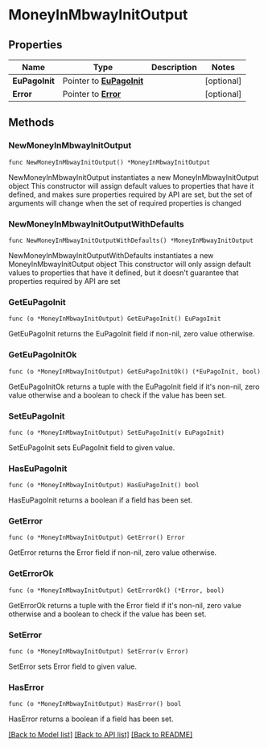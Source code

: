 # MoneyInMbwayInitOutput

## Properties

Name | Type | Description | Notes
------------ | ------------- | ------------- | -------------
**EuPagoInit** | Pointer to [**EuPagoInit**](EuPagoInit.md) |  | [optional] 
**Error** | Pointer to [**Error**](Error.md) |  | [optional] 

## Methods

### NewMoneyInMbwayInitOutput

`func NewMoneyInMbwayInitOutput() *MoneyInMbwayInitOutput`

NewMoneyInMbwayInitOutput instantiates a new MoneyInMbwayInitOutput object
This constructor will assign default values to properties that have it defined,
and makes sure properties required by API are set, but the set of arguments
will change when the set of required properties is changed

### NewMoneyInMbwayInitOutputWithDefaults

`func NewMoneyInMbwayInitOutputWithDefaults() *MoneyInMbwayInitOutput`

NewMoneyInMbwayInitOutputWithDefaults instantiates a new MoneyInMbwayInitOutput object
This constructor will only assign default values to properties that have it defined,
but it doesn't guarantee that properties required by API are set

### GetEuPagoInit

`func (o *MoneyInMbwayInitOutput) GetEuPagoInit() EuPagoInit`

GetEuPagoInit returns the EuPagoInit field if non-nil, zero value otherwise.

### GetEuPagoInitOk

`func (o *MoneyInMbwayInitOutput) GetEuPagoInitOk() (*EuPagoInit, bool)`

GetEuPagoInitOk returns a tuple with the EuPagoInit field if it's non-nil, zero value otherwise
and a boolean to check if the value has been set.

### SetEuPagoInit

`func (o *MoneyInMbwayInitOutput) SetEuPagoInit(v EuPagoInit)`

SetEuPagoInit sets EuPagoInit field to given value.

### HasEuPagoInit

`func (o *MoneyInMbwayInitOutput) HasEuPagoInit() bool`

HasEuPagoInit returns a boolean if a field has been set.

### GetError

`func (o *MoneyInMbwayInitOutput) GetError() Error`

GetError returns the Error field if non-nil, zero value otherwise.

### GetErrorOk

`func (o *MoneyInMbwayInitOutput) GetErrorOk() (*Error, bool)`

GetErrorOk returns a tuple with the Error field if it's non-nil, zero value otherwise
and a boolean to check if the value has been set.

### SetError

`func (o *MoneyInMbwayInitOutput) SetError(v Error)`

SetError sets Error field to given value.

### HasError

`func (o *MoneyInMbwayInitOutput) HasError() bool`

HasError returns a boolean if a field has been set.


[[Back to Model list]](../README.md#documentation-for-models) [[Back to API list]](../README.md#documentation-for-api-endpoints) [[Back to README]](../README.md)


